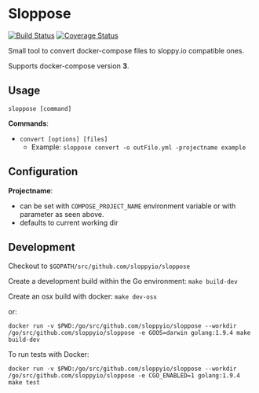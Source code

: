 # Sloppose

[![Build Status](https://travis-ci.org/sloppyio/sloppose.svg?branch=master)](https://travis-ci.org/sloppyio/sloppose) [![Coverage Status](https://coveralls.io/repos/github/sloppyio/sloppose/badge.svg?branch=master)](https://coveralls.io/github/sloppyio/sloppose?branch=master)

Small tool to convert docker-compose files to sloppy.io compatible ones.

Supports docker-compose version **3**.

## Usage

`sloppose [command]`

**Commands**:
* `convert [options] [files]`
    * Example: `sloppose convert -o outFile.yml -projectname example`

## Configuration

**Projectname**:
* can be set with `COMPOSE_PROJECT_NAME` environment variable or with parameter as seen above.
* defaults to current working dir

## Development

Checkout to `$GOPATH/src/github.com/sloppyio/sloppose`

Create a development build within the Go environment: `make build-dev`

Create an osx build with docker: `make dev-osx`

or:

`docker run -v $PWD:/go/src/github.com/sloppyio/sloppose --workdir /go/src/github.com/sloppyio/sloppose -e GOOS=darwin golang:1.9.4 make build-dev`

To run tests with Docker:

`docker run -v $PWD:/go/src/github.com/sloppyio/sloppose --workdir /go/src/github.com/sloppyio/sloppose -e CGO_ENABLED=1 golang:1.9.4 make test`
